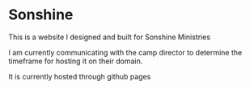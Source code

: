 # Sonshine
This is a website I designed and built for Sonshine Ministries

I am currently communicating with the camp director to determine the timeframe for hosting it on their domain.

It is currently hosted through github pages

